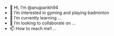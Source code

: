 - 👋 Hi, I’m @anujparikh94
- 👀 I’m interested in gyming and playing badminton
- 🌱 I’m currently learning ...
- 💞️ I’m looking to collaborate on ...
- 📫 How to reach me1 ...

<!---
anujparikh94/anujparikh94 is a ✨ special ✨ repository because its `README.md` (this file) appears on your GitHub profile.
You can click the Preview link to take a look at your changes.
--->
